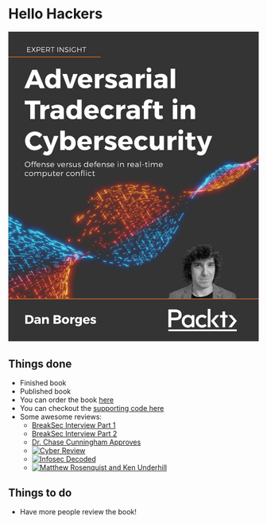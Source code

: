 
# Hello Hackers

![offense vs defense](AdversarialTradecraftCover.jpg "Adversarial Tradecraft in Cybersecurity")

## Things done
- Finished book
- Published book
- You can order the book [here](https://www.amazon.com/Adversarial-Tradecraft-Cybersecurity-real-time-computer-ebook/dp/B0957LV496/)
- You can checkout the [supporting code here](https://github.com/ahhh/Cybersecurity-Tradecraft)
- Some awesome reviews:
  - [BreakSec Interview Part 1](https://brakeingsecurity.com/2021-024-dan-borges-author-of-adversarial-techniquees-from-packt-publishing)
  - [BreakSec Interview Part 2](https://brakeingsecurity.com/2021-025-dan-borges-author-of-adversarial-techniques-from-packt-publishing)
  - [Dr. Chase Cunningham Approves](https://www.linkedin.com/feed/update/urn:li:share:6818204517738270720)
  - [![Cyber Review](https://img.youtube.com/vi/7aEwqXur_2o/0.jpg)](https://www.youtube.com/watch?v=7aEwqXur_2o)
  - [![Infosec Decoded](https://img.youtube.com/vi/qThVkX0zfec/0.jpg)](https://www.youtube.com/watch?v=qThVkX0zfec)
  - [![Matthew Rosenquist and Ken Underhill](https://pbs.twimg.com/media/E6Qf9-CVkAI1M3D?format=jpg&name=small)]()


## Things to do
- Have more people review the book!
